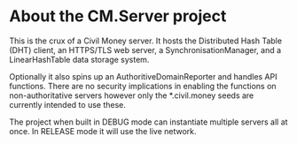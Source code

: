 About the CM.Server project
===========

This is the crux of a Civil Money server. It hosts the Distributed Hash Table (DHT) client, an HTTPS/TLS web server, a SynchronisationManager, and a LinearHashTable data storage system.
 
Optionally it also spins up an AuthoritiveDomainReporter and handles API functions. There are no security implications in enabling the functions on non-authoritative servers however only the *.civil.money seeds are currently intended to use these.

The project when built in DEBUG mode can instantiate multiple servers all at once. In RELEASE mode it will use the live network.

